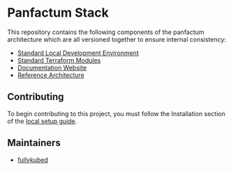 # Panfactum Stack

This repository contains the following components of the panfactum architecture which are all versioned
together to ensure internal consistency:

- [Standard Local Development Environment](packages/nix/mkDevShells)
- [Standard Terraform Modules](packages/terraform)
- [Documentation Website](packages/website)
- [Reference Architecture](packages/reference)

## Contributing

To begin contributing to this project, you must follow the Installation section of the [local setup guide](packages/website/src/app/\(web\)/docs/guides/getting-started/local-setup/page.mdx).

## Maintainers

- [fullykubed](https://github.com/fullykubed)